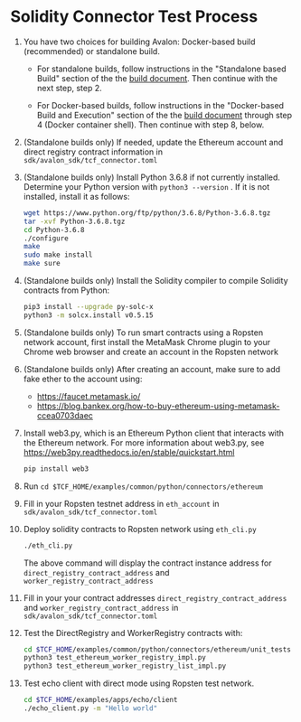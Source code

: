 # Solidity Connector Test Process

1.  You have two choices for building Avalon: Docker-based build (recommended)
    or standalone build.

    - For standalone builds, follow instructions in the
      "Standalone based Build" section of the
      the [build document](../BUILD.md#standalonebuild).
      Then continue with the next step, step 2.

    - For Docker-based builds, follow instructions in the
      "Docker-based Build and Execution" section of the
      the [build document](../BUILD.md#dockerbuild) through step 4
      (Docker container shell).
      Then continue with step 8, below.

2.  (Standalone builds only) If needed, update the Ethereum account and
    direct registry contract information in `sdk/avalon_sdk/tcf_connector.toml`

3.  (Standalone builds only) Install Python 3.6.8 if not currently installed.
    Determine your Python version with `python3 --version` .
    If it is not installed, install it as follows:

    ```bash
    wget https://www.python.org/ftp/python/3.6.8/Python-3.6.8.tgz
    tar -xvf Python-3.6.8.tgz
    cd Python-3.6.8
    ./configure
    make
    sudo make install
    make sure
    ```

4.  (Standalone builds only) Install the Solidity compiler to compile
    Solidity contracts from Python:
    ```bash
    pip3 install --upgrade py-solc-x
    python3 -m solcx.install v0.5.15
    ```

5.  (Standalone builds only) To run smart contracts using a
    Ropsten network account, first install the MetaMask Chrome plugin
    to your Chrome web browser and create an account in the Ropsten network

6.  (Standalone builds only) After creating an account, make sure to add
    fake ether to the account using:

    - https://faucet.metamask.io/
    - https://blog.bankex.org/how-to-buy-ethereum-using-metamask-ccea0703daec

7.  Install web3.py, which is an Ethereum Python client that interacts
    with the Ethereum network. For more information about web3.py, see
    https://web3py.readthedocs.io/en/stable/quickstart.html

    ```bash
    pip install web3
    ```

8.  Run `cd $TCF_HOME/examples/common/python/connectors/ethereum`

9.  Fill in your Ropsten testnet address in `eth_account` in
    `sdk/avalon_sdk/tcf_connector.toml`

10. Deploy solidity contracts to Ropsten network using `eth_cli.py`

    ```bash
    ./eth_cli.py
    ```

    The above command will display the contract instance address for
    `direct_registry_contract_address` and `worker_registry_contract_address`

11. Fill in your your contract addresses
      `direct_registry_contract_address` and `worker_registry_contract_address`
      in `sdk/avalon_sdk/tcf_connector.toml`

12. Test the DirectRegistry and WorkerRegistry contracts with:
    ```bash
    cd $TCF_HOME/examples/common/python/connectors/ethereum/unit_tests
    python3 test_ethereum_worker_registry_impl.py
    python3 test_ethereum_worker_registry_list_impl.py
    ```

13. Test echo client with direct mode using Ropsten test network.
    ```bash
    cd $TCF_HOME/examples/apps/echo/client
    ./echo_client.py -m "Hello world"
    ```
